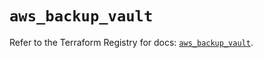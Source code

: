 # `aws_backup_vault`

Refer to the Terraform Registry for docs: [`aws_backup_vault`](https://registry.terraform.io/providers/hashicorp/aws/5.32.0/docs/resources/backup_vault).
